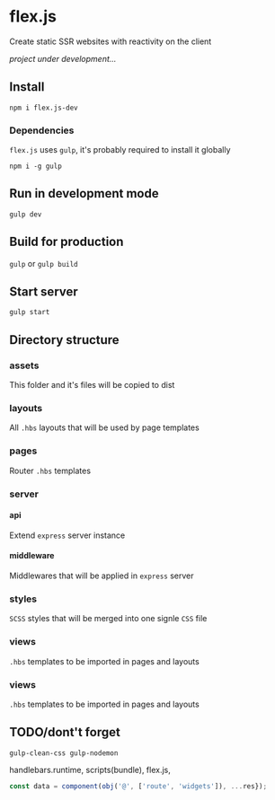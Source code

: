 # flex.js

Create static SSR websites with reactivity on the client

_project under development..._

## Install

`npm i flex.js-dev`

### Dependencies

`flex.js` uses `gulp`, it's probably required to install it globally

`npm i -g gulp`

## Run in development mode

`gulp dev`

## Build for production

`gulp` or `gulp build`

## Start server

`gulp start`


## Directory structure

### assets

This folder and it's files will be copied to dist

### layouts

All `.hbs` layouts that will be used by page templates

### pages

Router `.hbs` templates

### server

#### api

Extend `express` server instance

#### middleware

Middlewares that will be applied in `express` server

### styles

`SCSS` styles that will be merged into one signle `CSS` file

### views

`.hbs` templates to be imported in pages and layouts

### views

`.hbs` templates to be imported in pages and layouts


## TODO/dont't forget

`gulp-clean-css gulp-nodemon`

 handlebars.runtime, scripts(bundle), flex.js,

 ```javascript
const data = component(obj('@', ['route', 'widgets']), ...res});

 ```